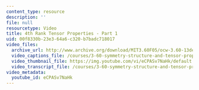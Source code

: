 ```yaml
---
content_type: resource
description: ''
file: null
resourcetype: Video
title: 4th Rank Tensor Properties - Part 1
uid: 00f8330b-23e3-64a6-c320-b7badc718017
video_files:
  archive_url: http://www.archive.org/download/MIT3.60F05/ocw-3.60-13dec2005-pt1-220k.mp4
  video_captions_file: /courses/3-60-symmetry-structure-and-tensor-properties-of-materials-fall-2005/0580b4694e6655dfa47402deefb9309a_eCPASv7NaHk.vtt
  video_thumbnail_file: https://img.youtube.com/vi/eCPASv7NaHk/default.jpg
  video_transcript_file: /courses/3-60-symmetry-structure-and-tensor-properties-of-materials-fall-2005/32184e85c4349bcdc2939554d9e613e6_eCPASv7NaHk.pdf
video_metadata:
  youtube_id: eCPASv7NaHk
---
```

